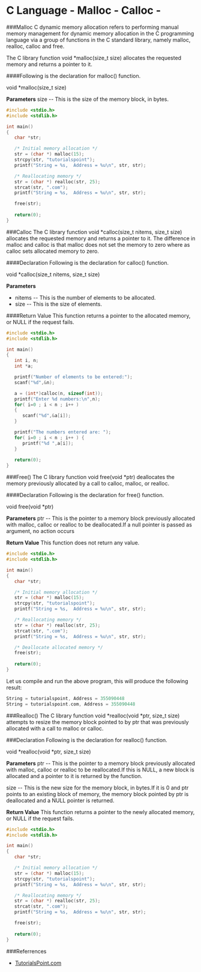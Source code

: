 C Language - Malloc - Calloc - 
============================
###Malloc
C dynamic memory allocation refers to performing manual memory management for dynamic memory allocation in the C programming language via a group of functions in the C standard library, namely malloc, realloc, calloc and free.

The C library function void *malloc(size_t size) allocates the requested memory and returns a pointer to it.

####Following is the declaration for malloc() function.

void *malloc(size_t size)

**Parameters**
size -- This is the size of the memory block, in bytes.

```c
#include <stdio.h>
#include <stdlib.h>

int main()
{
   char *str;

   /* Initial memory allocation */
   str = (char *) malloc(15);
   strcpy(str, "tutorialspoint");
   printf("String = %s,  Address = %u\n", str, str);

   /* Reallocating memory */
   str = (char *) realloc(str, 25);
   strcat(str, ".com");
   printf("String = %s,  Address = %u\n", str, str);

   free(str);
   
   return(0);
}
```

###Calloc
The C library function void *calloc(size_t nitems, size_t size) allocates the requested memory and returns a pointer to it. The difference in malloc and calloc is that malloc does not set the memory to zero where as calloc sets allocated memory to zero.

####Declaration
Following is the declaration for calloc() function.

void *calloc(size_t nitems, size_t size)

**Parameters**
* nitems -- This is the number of elements to be allocated.
* size -- This is the size of elements.

####Return Value
This function returns a pointer to the allocated memory, or NULL if the request fails.

```c
#include <stdio.h>
#include <stdlib.h>

int main()
{
   int i, n;
   int *a;

   printf("Number of elements to be entered:");
   scanf("%d",&n);

   a = (int*)calloc(n, sizeof(int));
   printf("Enter %d numbers:\n",n);
   for( i=0 ; i < n ; i++ ) 
   {
      scanf("%d",&a[i]);
   }

   printf("The numbers entered are: ");
   for( i=0 ; i < n ; i++ ) {
      printf("%d ",a[i]);
   }
   
   return(0);
}
```
###Free()
The C library function void free(void *ptr) deallocates the memory previously allocated by a call to calloc, malloc, or realloc.

####Declaration
Following is the declaration for free() function.

void free(void *ptr)

**Parameters**
ptr -- This is the pointer to a memory block previously allocated with malloc, calloc or realloc to be deallocated.If a null pointer is passed as argument, no action occurs

**Return Value**
This function does not return any value.

```c
#include <stdio.h>
#include <stdlib.h>

int main()
{
   char *str;

   /* Initial memory allocation */
   str = (char *) malloc(15);
   strcpy(str, "tutorialspoint");
   printf("String = %s,  Address = %u\n", str, str);

   /* Reallocating memory */
   str = (char *) realloc(str, 25);
   strcat(str, ".com");
   printf("String = %s,  Address = %u\n", str, str);

   /* Deallocate allocated memory */
   free(str);
   
   return(0);
}
```

Let us compile and run the above program, this will produce the following result:

```c
String = tutorialspoint, Address = 355090448
String = tutorialspoint.com, Address = 355090448
```

###Realloc()
The C library function void *realloc(void *ptr, size_t size) attempts to resize the memory block pointed to by ptr that was previously allocated with a call to malloc or calloc.

###Declaration
Following is the declaration for realloc() function.

void *realloc(void *ptr, size_t size)

**Parameters**
ptr -- This is the pointer to a memory block previously allocated with malloc, calloc or realloc to be reallocated.If this is NULL, a new block is allocated and a pointer to it is returned by the function.

size -- This is the new size for the memory block, in bytes.If it is 0 and ptr points to an existing block of memory, the memory block pointed by ptr is deallocated and a NULL pointer is returned.

**Return Value**
This function returns a pointer to the newly allocated memory, or NULL if the request fails.

```c
#include <stdio.h>
#include <stdlib.h>

int main()
{
   char *str;

   /* Initial memory allocation */
   str = (char *) malloc(15);
   strcpy(str, "tutorialspoint");
   printf("String = %s,  Address = %u\n", str, str);

   /* Reallocating memory */
   str = (char *) realloc(str, 25);
   strcat(str, ".com");
   printf("String = %s,  Address = %u\n", str, str);

   free(str);
   
   return(0);
}
```
###Referrences

* [TutorialsPoint.com](http://www.tutorialspoint.com/cprogramming/c_pointers.htm)

